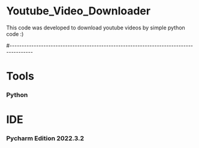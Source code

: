 # Youtube_Video_Downloader
This code was developed to download youtube videos by simple python code :)

#---------------------------------------------------------------------------------------

# Tools
### Python

# IDE
### Pycharm Edition 2022.3.2
